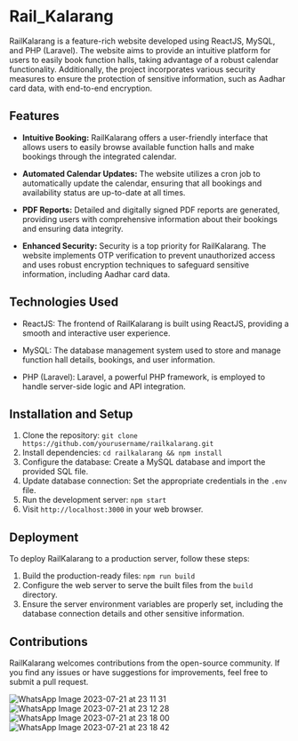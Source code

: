 # Rail_Kalarang

RailKalarang is a feature-rich website developed using ReactJS, MySQL, and PHP (Laravel). The website aims to provide an intuitive platform for users to easily book function halls, taking advantage of a robust calendar functionality. Additionally, the project incorporates various security measures to ensure the protection of sensitive information, such as Aadhar card data, with end-to-end encryption.

## Features

- **Intuitive Booking:** RailKalarang offers a user-friendly interface that allows users to easily browse available function halls and make bookings through the integrated calendar.

- **Automated Calendar Updates:** The website utilizes a cron job to automatically update the calendar, ensuring that all bookings and availability status are up-to-date at all times.

- **PDF Reports:** Detailed and digitally signed PDF reports are generated, providing users with comprehensive information about their bookings and ensuring data integrity.

- **Enhanced Security:** Security is a top priority for RailKalarang. The website implements OTP verification to prevent unauthorized access and uses robust encryption techniques to safeguard sensitive information, including Aadhar card data.

## Technologies Used

- ReactJS: The frontend of RailKalarang is built using ReactJS, providing a smooth and interactive user experience.

- MySQL: The database management system used to store and manage function hall details, bookings, and user information.

- PHP (Laravel): Laravel, a powerful PHP framework, is employed to handle server-side logic and API integration.

## Installation and Setup

1. Clone the repository: `git clone https://github.com/yourusername/railkalarang.git`
2. Install dependencies: `cd railkalarang && npm install`
3. Configure the database: Create a MySQL database and import the provided SQL file.
4. Update database connection: Set the appropriate credentials in the `.env` file.
5. Run the development server: `npm start`
6. Visit `http://localhost:3000` in your web browser.

## Deployment

To deploy RailKalarang to a production server, follow these steps:

1. Build the production-ready files: `npm run build`
2. Configure the web server to serve the built files from the `build` directory.
3. Ensure the server environment variables are properly set, including the database connection details and other sensitive information.

## Contributions

RailKalarang welcomes contributions from the open-source community. If you find any issues or have suggestions for improvements, feel free to submit a pull request.

![WhatsApp Image 2023-07-21 at 23 11 31](https://github.com/mohit-kota/Rail_Kalarang/assets/96908137/51044382-77dd-46ad-b8ad-08f00c317a0b)
![WhatsApp Image 2023-07-21 at 23 12 28](https://github.com/mohit-kota/Rail_Kalarang/assets/96908137/5f31ba08-1fd3-4f5d-b1a3-4ad717b5ded6)
![WhatsApp Image 2023-07-21 at 23 18 00](https://github.com/mohit-kota/Rail_Kalarang/assets/96908137/0bcec38d-2677-45c0-8c84-d8342fa210c6)
![WhatsApp Image 2023-07-21 at 23 18 42](https://github.com/mohit-kota/Rail_Kalarang/assets/96908137/a7ac22ef-03dc-43ae-bbc7-55d002cc6d99)



